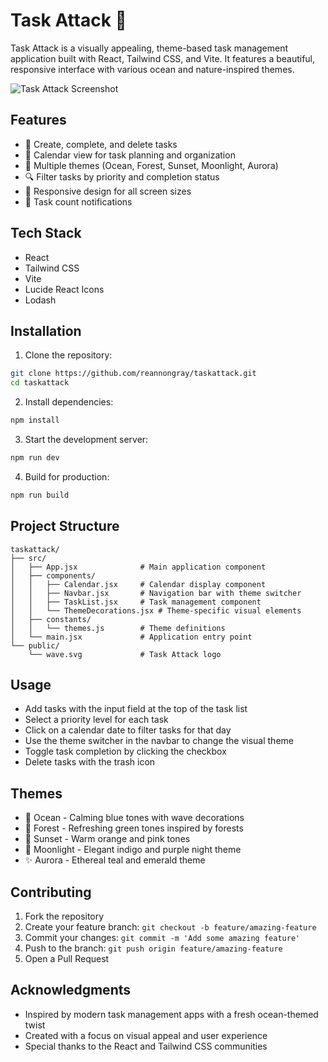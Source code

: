 # Task Attack 🌊

Task Attack is a visually appealing, theme-based task management application built with React, Tailwind CSS, and Vite. It features a beautiful, responsive interface with various ocean and nature-inspired themes.

![Task Attack Screenshot](screenshot.png)

## Features

- 📝 Create, complete, and delete tasks
- 📅 Calendar view for task planning and organization
- 🎨 Multiple themes (Ocean, Forest, Sunset, Moonlight, Aurora)
- 🔍 Filter tasks by priority and completion status
- 📱 Responsive design for all screen sizes
- 🔔 Task count notifications

## Tech Stack

- React
- Tailwind CSS
- Vite
- Lucide React Icons
- Lodash

## Installation

1. Clone the repository:
```bash
git clone https://github.com/reannongray/taskattack.git
cd taskattack
```

2. Install dependencies:
```bash
npm install
```

3. Start the development server:
```bash
npm run dev
```

4. Build for production:
```bash
npm run build
```

## Project Structure

```
taskattack/
├── src/
│   ├── App.jsx              # Main application component
│   ├── components/
│   │   ├── Calendar.jsx     # Calendar display component
│   │   ├── Navbar.jsx       # Navigation bar with theme switcher
│   │   ├── TaskList.jsx     # Task management component
│   │   └── ThemeDecorations.jsx # Theme-specific visual elements
│   ├── constants/
│   │   └── themes.js        # Theme definitions
│   └── main.jsx             # Application entry point
└── public/
    └── wave.svg             # Task Attack logo
```

## Usage

- Add tasks with the input field at the top of the task list
- Select a priority level for each task
- Click on a calendar date to filter tasks for that day
- Use the theme switcher in the navbar to change the visual theme
- Toggle task completion by clicking the checkbox
- Delete tasks with the trash icon

## Themes

- 🌊 Ocean - Calming blue tones with wave decorations
- 🌲 Forest - Refreshing green tones inspired by forests
- 🌅 Sunset - Warm orange and pink tones 
- 🌙 Moonlight - Elegant indigo and purple night theme
- ✨ Aurora - Ethereal teal and emerald theme

## Contributing

1. Fork the repository
2. Create your feature branch: `git checkout -b feature/amazing-feature`
3. Commit your changes: `git commit -m 'Add some amazing feature'`
4. Push to the branch: `git push origin feature/amazing-feature`
5. Open a Pull Request


## Acknowledgments

- Inspired by modern task management apps with a fresh ocean-themed twist
- Created with a focus on visual appeal and user experience
- Special thanks to the React and Tailwind CSS communities